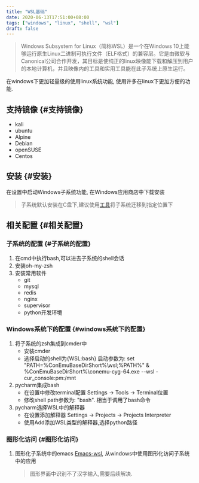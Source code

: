 ```yaml
---
title: "WSL基础"
date: 2020-06-13T17:51:00+08:00
tags: ["windows", "linux", "shell", "wsl"]
draft: false
---
```


> Windows Subsystem for Linux（简称WSL）是一个在Windows 10上能够运行原生Linux二进制可执行文件（ELF格式）的兼容层。它是由微软与Canonical公司合作开发，其目标是使纯正的linux映像能下载和解压到用户的本地计算机，并且映像内的工具和实用工具能在此子系统上原生运行。

<!--more-->

在windows下更加轻量级的使用linux系统功能, 使用许多在linux下更加方便的功能.


## 支持镜像 {#支持镜像}

-   kali
-   ubuntu
-   Alpine
-   Debian
-   openSUSE
-   Centos


## 安装 {#安装}

在设置中启动Windows子系统功能, 在Windows应用商店中下载安装

> 子系统默认安装在C盘下,建议使用[工具](https://github.com/DDoSolitary/LxRunOffline/releases)将子系统迁移到指定位置下


## 相关配置 {#相关配置}


### 子系统的配置 {#子系统的配置}

1.  在cmd中执行bash,可以进去子系统的shell会话
2.  安装oh-my-zsh
3.  安装常用软件
    -   git
    -   mysql
    -   redis
    -   nginx
    -   supervisor
    -   python开发环境


### Windows系统下的配置 {#windows系统下的配置}

1.  将子系统的zsh集成到cmder中
    -   安装cmder
    -   选择启动的shell为{WSL:bash}
        启动参数为: set "PATH=%ConEmuBaseDirShort%\wsl;%PATH%" & %ConEmuBaseDirShort%\conemu-cyg-64.exe --wsl -cur\_console:pm:/mnt
2.  pycharm集成bash
    -   在设置中修改terminal配置
        Settings -> Tools -> Terminal位置
    -   修改shell path参数为: "bash". 相当于调用了bash命令
3.  pycharm选择WSL中的解释器
    -   在设置添加解释器
        Settings -> Projects -> Projects Interpreter
    -   使用Add添加WSL类型的解释器,选择python路径


### 图形化访问 {#图形化访问}

1.  图形化子系统中的emacs
    [Emacs-wsl](https://github.com/hubisan/emacs-wsl), 从windows中使用图形化访问子系统中的应用
    > 图形界面中识别不了汉字输入,需要后续解决.
